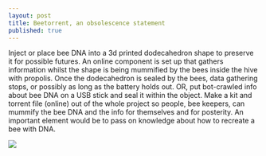 ```yaml
---
layout: post
title: Beetorrent, an obsolescence statement
published: true
---
```

Inject or place bee DNA into a 3d printed dodecahedron shape to preserve it for possible futures. An online component is set up that gathers information whilst the shape is being mummified by the bees inside the hive with propolis. Once the dodecahedron is sealed by the bees, data gathering stops, or possibly as long as the battery holds out. OR, put bot-crawled info about bee DNA on a USB stick and seal it within the object. Make a kit and torrent file (online) out of the whole project so people, bee keepers, can mummify the bee DNA and the info for themselves and for posterity. An important element would be to pass on knowledge about how to recreate a bee with DNA.

![](https://tools-for-things-and-ideas.github.io/images/beetorrent_stars.jpg)
